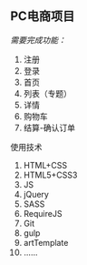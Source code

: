 ## PC电商项目

*需要完成功能：*

1. 注册
1. 登录
1. 首页
1. 列表（专题）
1. 详情
1. 购物车
1. 结算-确认订单

使用技术

1. HTML+CSS
1. HTML5+CSS3
1. JS
1. jQuery
1. SASS
1. RequireJS
1. Git
1. gulp
1. artTemplate
1. ......